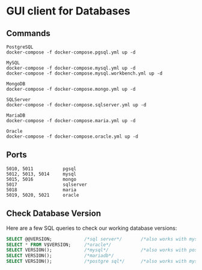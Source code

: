 # GUI client for Databases

## Commands 

```
PostgreSQL
docker-compose -f docker-compose.pgsql.yml up -d

MySQL
docker-compose -f docker-compose.mysql.yml up -d
docker-compose -f docker-compose.mysql.workbench.yml up -d

MongoDB
docker-compose -f docker-compose.mongo.yml up -d 

SQLServer
docker-compose -f docker-compose.sqlserver.yml up -d

MariaDB
docker-compose -f docker-compose.maria.yml up -d

Oracle
docker-compose -f docker-compose.oracle.yml up -d
```

## Ports

```
5010, 5011           pgsql
5012, 5013, 5014     mysql
5015, 5016           mongo
5017                 sqlserver
5018                 maria
5019, 5020, 5021     oracle
```

## Check Database Version

Here are a few SQL queries to check our working database versions:

```sql
SELECT @@VERSION;            /*sql server*/       /*also works with mysql*/
SELECT * FROM V$VERSION;     /*oracle*/
SELECT VERSION();            /*mysql*/            /*also works with postgre*/
SELECT VERSION();            /*mariadb*/
SELECT VERSION();            /*postgre sql*/      /*also works with mysql*/
```
